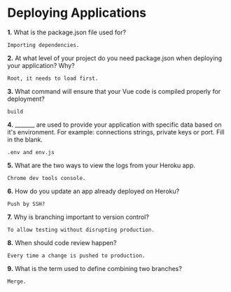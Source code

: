 # Deploying Applications

**1.** What is the package.json file used for?
<!-- enter you answer in the space below -->
```
Importing dependencies.
``` 
**2.** At what level of your project do you need package.json when deploying your application? Why?
<!-- enter you answer in the space below -->
```
Root, it needs to load first.
```
**3.** What command will ensure that your Vue code is compiled properly for deployment?
<!-- enter you answer in the space below -->
```
build
```
**4.** _______ are used to provide your application with specific data based on it's environment. For example: connections strings, private keys or port. Fill in the blank.
<!-- enter you answer in the space below -->
```
.env and env.js
```
**5.** What are the two ways to view the logs from your Heroku app.
<!-- enter you answer in the space below -->
```
Chrome dev tools console.
```
**6.** How do you update an app already deployed on Heroku?
<!-- enter you answer in the space below -->
```
Push by SSH?
```
**7.** Why is branching important to version control?
<!-- enter you answer in the space below -->
```
To allow testing without disrupting production.
```
**8.** When should code review happen?
<!-- enter you answer in the space below -->
```
Every time a change is pushed to production.
```
**9.** What is the term used to define combining two branches?
<!-- enter you answer in the space below -->
```
Merge.
```